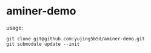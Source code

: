 aminer-demo
===========
usage:
```
git clone git@github.com:yujing5b5d/aminer-demo.git
git submodule update --init
```
